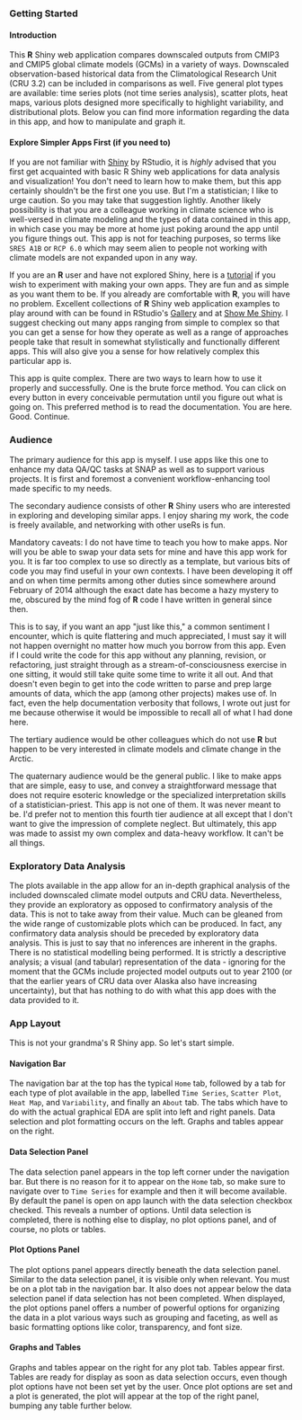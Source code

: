 ### Getting Started

#### Introduction

This **R** Shiny web application compares downscaled outputs from CMIP3 and CMIP5 global climate models (GCMs) in a variety of ways.
Downscaled observation-based historical data from the Climatological Research Unit (CRU 3.2) can be included in comparisons as well. 
Five general plot types are available: time series plots (not time series analysis),
scatter plots, heat maps, various plots designed more specifically to highlight variability, and distributional plots.
Below you can find more information regarding the data in this app, and how to manipulate and graph it.

#### Explore Simpler Apps First (if you need to)

If you are not familiar with <a href="http://shiny.rstudio.com/" target="_blank">Shiny</a> by RStudio, it is *highly* advised that you first get acquainted with basic R Shiny web applications for data analysis and visualization!
You don't need to learn how to make them, but this app certainly shouldn't be the first one you use. But I'm a statistician; I like to urge caution. So you may take that suggestion lightly.
Another likely possibility is that you are a colleague working in climate science who is well-versed in climate modeling and the types of data contained in this app,
in which case you may be more at home just poking around the app until you figure things out.
This app is not for teaching purposes, so terms like `SRES A1B` or `RCP 6.0` which may seem alien to people not working with climate models are not expanded upon in any way.

If you are an **R** user and have not explored Shiny, here is a <a href="http://shiny.rstudio.com/tutorial/" target="_blank">tutorial</a> if you wish to experiment with making your own apps.
They are fun and as simple as you want them to be. If you already are comfortable with **R**, you will have no problem.
Excellent collections of **R** Shiny web application examples to play around with can be found in RStudio's <a href="http://shiny.rstudio.com/gallery/" target="_blank">Gallery</a> and at <a href="http://www.showmeshiny.com/" target="_blank">Show Me Shiny</a>.
I suggest checking out many apps ranging from simple to complex so that you can get a sense for how they operate
as well as a range of approaches people take that result in somewhat stylistically and functionally different apps.
This will also give you a sense for how relatively complex this particular app is.

This app is quite complex. There are two ways to learn how to use it properly and successfully.
One is the brute force method. You can click on every button in every conceivable permutation until you figure out what is going on.
This preferred method is to read the documentation. You are here. Good. Continue.

### Audience
The primary audience for this app is myself.
I use apps like this one to enhance my data QA/QC tasks at SNAP as well as to support various projects.
It is first and foremost a convenient workflow-enhancing tool made specific to my needs.

The secondary audience consists of other **R** Shiny users who are interested in exploring and developing similar apps.
I enjoy sharing my work, the code is freely available, and networking with other useRs is fun.

Mandatory caveats: I do not have time to teach you how to make apps.
Nor will you be able to swap your data sets for mine and have this app work for you. It is far too complex to use so directly as a template, but various bits of code you may find useful in your own contexts.
I have been developing it off and on when time permits among other duties since somewhere around February of 2014 although the exact date has become a hazy mystery to me,
obscured by the mind fog of **R** code I have written in general since then.

This is to say, if you want an app "just like this," a common sentiment I encounter, which is quite flattering and much appreciated, I must say it will not happen overnight no matter how much you borrow from this app.
Even if I could write the code for this app without any planning, revision, or refactoring, just straight through as a stream-of-consciousness exercise in one sitting, it would still take quite some time to write it all out.
And that doesn't even begin to get into the code written to parse and prep large amounts of data, which the app (among other projects) makes use of.
In fact, even the help documentation verbosity that follows, I wrote out just for me because otherwise it would be impossible to recall all of what I had done here.

The tertiary audience would be other colleagues which do not use **R** but happen to be very interested in climate models and climate change in the Arctic.

The quaternary audience would be the general public. I like to make apps that are simple, easy to use, and convey a straightforward message that does not require esoteric knowledge or the specialized interpretation skills of a statistician-priest.
This app is not one of them. It was never meant to be. I'd prefer not to mention this fourth tier audience at all except that I don't want to give the impression of complete neglect.
But ultimately, this app was made to assist my own complex and data-heavy workflow. It can't be all things.

### Exploratory Data Analysis
The plots available in the app allow for an in-depth graphical analysis of the included downscaled climate model outputs and CRU data.
Nevertheless, they provide an exploratory as opposed to confirmatory analysis of the data.
This is not to take away from their value. Much can be gleaned from the wide range of customizable plots which can be produced.
In fact, any confirmatory data analysis should be preceded by exploratory data analysis.
This is just to say that no inferences are inherent in the graphs. There is no statistical modelling being performed.
It is strictly a descriptive analysis; a visual (and tabular) representation of the data - 
ignoring for the moment that the GCMs include projected model outputs out to year 2100 (or that the earlier years of CRU data over Alaska also have increasing uncertainty),
but that has nothing to do with what this app does with the data provided to it.

### App Layout
This is not your grandma's R Shiny app. So let's start simple.

#### Navigation Bar
The navigation bar at the top has the typical `Home` tab, followed by a tab for each type of plot available in the app, labelled
`Time Series`, `Scatter Plot`, `Heat Map`, and `Variability`, and finally an `About` tab.
The tabs which have to do with the actual graphical EDA are split into left and right panels.
Data selection and plot formatting occurs on the left. Graphs and tables appear on the right.

#### Data Selection Panel
The data selection panel appears in the top left corner under the navigation bar.
But there is no reason for it to appear on the `Home` tab, so make sure to navigate over to `Time Series` for example and then it will become available.
By default the panel is open on app launch with the data selection checkbox checked.
This reveals a number of options.
Until data selection is completed, there is nothing else to display, no plot options panel, and of course, no plots or tables.

#### Plot Options Panel
The plot options panel appears directly beneath the data selection panel. Similar to the data selection panel, it is visible only when relevant.
You must be on a plot tab in the navigation bar.
It also does not appear below the data selection panel if data selection has not been completed.
When displayed, the plot options panel offers a number of powerful options for organizing the data in a plot various ways such as grouping and faceting,
as well as basic formatting options like color, transparency, and font size.

#### Graphs and Tables
Graphs and tables appear on the right for any plot tab.
Tables appear first. Tables are ready for display as soon as data selection occurs, even though plot options have not been set yet by the user.
Once plot options are set and a plot is generated, the plot will appear at the top of the right panel, bumping any table further below.
